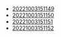 - [20221003151149](/zet/20221003151149/README.md)
- [20221003151150](/zet/20221003151150/README.md)
- [20221003151151](/zet/20221003151151/README.md)
- [20221003151152](/zet/20221003151152/README.md)
